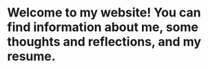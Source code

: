 # Welcome to my website! You can find information about me, some thoughts and reflections, and my resume.
